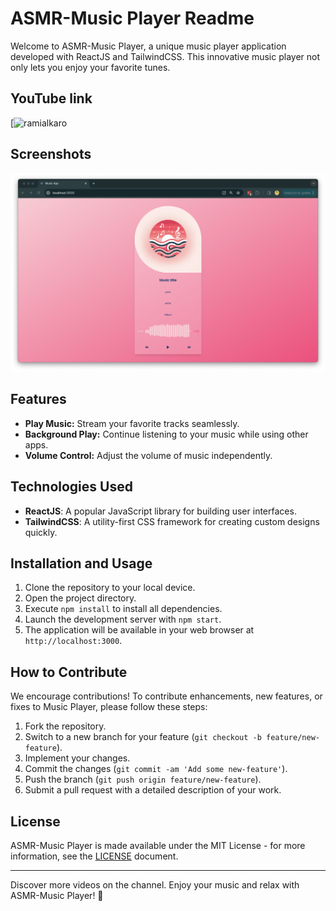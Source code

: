 # ASMR-Music Player Readme

Welcome to ASMR-Music Player, a unique music player application developed with ReactJS and TailwindCSS. This innovative music player not only lets you enjoy your favorite tunes.

## YouTube link

[![ramialkaro]([https://youtu.be/RMlD9Ly4JRE](https://youtu.be/J9FCfIX26to)])

## Screenshots

![Screenshot 1](screenshots/1.png)

## Features

- **Play Music:** Stream your favorite tracks seamlessly.
- **Background Play:** Continue listening to your music while using other apps.
- **Volume Control:** Adjust the volume of music independently.

## Technologies Used

- **ReactJS**: A popular JavaScript library for building user interfaces.
- **TailwindCSS**: A utility-first CSS framework for creating custom designs quickly.

## Installation and Usage

1. Clone the repository to your local device.
2. Open the project directory.
3. Execute `npm install` to install all dependencies.
4. Launch the development server with `npm start`.
5. The application will be available in your web browser at `http://localhost:3000`.

## How to Contribute

We encourage contributions! To contribute enhancements, new features, or fixes to Music Player, please follow these steps:

1. Fork the repository.
2. Switch to a new branch for your feature (`git checkout -b feature/new-feature`).
3. Implement your changes.
4. Commit the changes (`git commit -am 'Add some new-feature'`).
5. Push the branch (`git push origin feature/new-feature`).
6. Submit a pull request with a detailed description of your work.

## License

ASMR-Music Player is made available under the MIT License - for more information, see the [LICENSE](LICENSE) document.

---

Discover more videos on the channel. Enjoy your music and relax with ASMR-Music Player! 🌟
